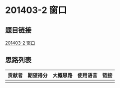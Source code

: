 # 201403-2 窗口

## 题目链接

[201403-2 窗口](http://118.190.20.162/view.page?gpid=T9)

## 思路列表

| 贡献者 | 期望得分 | 大概思路 | 使用语言 | 链接 |
| :-: | :-: | :-: | :-: | :-: | 
|  |  |  |  |  |
